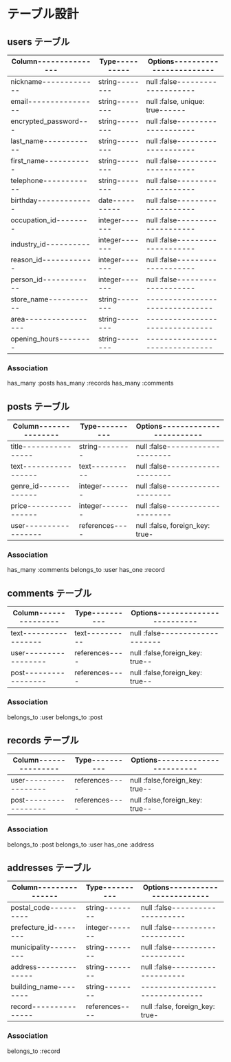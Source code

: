# テーブル設計

## users テーブル
|Column---------------|Type----------|Options------------------------|
|---------------------|--------------|-------------------------------|
|nickname-------------|string--------|null :false--------------------|
|email----------------|string--------|null :false, unique: true------|
|encrypted_password---|string--------|null :false--------------------|
|last_name------------|string--------|null :false--------------------|
|first_name-----------|string--------|null :false--------------------|
|telephone------------|string--------|null :false--------------------|
|birthday-------------|date----------|null :false--------------------|
|occupation_id--------|integer-------|null :false--------------------|
|industry_id----------|integer-------|null :false--------------------|
|reason_id------------|integer-------|null :false--------------------|
|person_id------------|integer-------|null :false--------------------|
|store_name-----------|string--------|-------------------------------|
|area-----------------|string--------|-------------------------------|
|opening_hours--------|string--------|-------------------------------|

### Association
has_many :posts
has_many :records
has_many :comments

## posts テーブル
|Column---------------|Type----------|Options------------------------|
|---------------------|--------------|-------------------------------|
|title----------------|string--------|null :false--------------------|
|text-----------------|text----------|null :false--------------------|
|genre_id-------------|integer-------|null :false--------------------|
|price----------------|integer-------|null :false--------------------|
|user-----------------|references----|null :false, foreign_key: true-|

### Association
has_many :comments
belongs_to :user
has_one :record

## comments テーブル
|Column---------------|Type----------|Options------------------------|
|---------------------|--------------|-------------------------------|
|text-----------------|text----------|null :false--------------------|
|user-----------------|references----|null :false,foreign_key: true--|
|post-----------------|references----|null :false,foreign_key: true--|

### Association
belongs_to :user
belongs_to :post

## records テーブル
|Column---------------|Type----------|Options------------------------|
|---------------------|--------------|-------------------------------|
|user-----------------|references----|null :false,foreign_key: true--|
|post-----------------|references----|null :false,foreign_key: true--|

### Association
belongs_to :post
belongs_to :user
has_one :address

## addresses テーブル
|Column---------------|Type----------|Options------------------------|
|---------------------|--------------|-------------------------------|
|postal_code----------|string--------|null :false--------------------|
|prefecture_id--------|integer-------|null :false--------------------|
|municipality---------|string--------|null :false--------------------|
|address--------------|string--------|null :false--------------------|
|building_name--------|string--------|-------------------------------|
|record---------------|references----|null :false, foreign_key: true-|

### Association
belongs_to :record